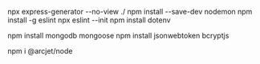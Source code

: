 npx express-generator --no-view ./
npm install --save-dev nodemon
npm install -g eslint
npx eslint --init
npm install dotenv

npm install mongodb mongoose
npm install jsonwebtoken bcryptjs

npm i @arcjet/node 